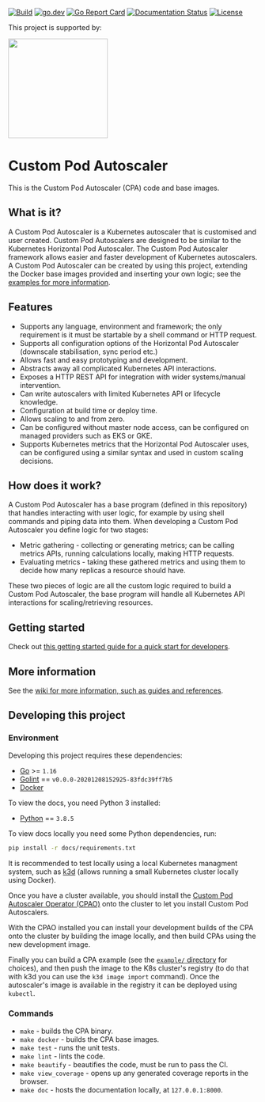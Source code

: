 [![Build](https://github.com/jthomperoo/custom-pod-autoscaler/workflows/main/badge.svg)](https://github.com/jthomperoo/custom-pod-autoscaler/actions)
[![go.dev](https://img.shields.io/badge/go.dev-reference-007d9c?logo=go&logoColor=white&style=flat)](https://pkg.go.dev/github.com/jthomperoo/custom-pod-autoscaler)
[![Go Report
Card](https://goreportcard.com/badge/github.com/jthomperoo/custom-pod-autoscaler)](https://goreportcard.com/report/github.com/jthomperoo/custom-pod-autoscaler)
[![Documentation
Status](https://readthedocs.org/projects/custom-pod-autoscaler/badge/?version=latest)](https://custom-pod-autoscaler.readthedocs.io/en/latest)
[![License](https://img.shields.io/:license-apache-blue.svg)](https://www.apache.org/licenses/LICENSE-2.0.html)

<p>This project is supported by:</p>
<p>
  <a href="https://www.digitalocean.com/">
    <img src="https://opensource.nyc3.cdn.digitaloceanspaces.com/attribution/assets/SVG/DO_Logo_horizontal_blue.svg" width="201px">
  </a>
</p>

# Custom Pod Autoscaler

This is the Custom Pod Autoscaler (CPA) code and base images.

## What is it?

A Custom Pod Autoscaler is a Kubernetes autoscaler that is customised and user created. Custom Pod Autoscalers are
designed to be similar to the Kubernetes Horizontal Pod Autoscaler. The Custom Pod Autoscaler framework allows easier
and faster development of Kubernetes autoscalers.
A Custom Pod Autoscaler can be created by using this project, extending the Docker base images provided and inserting
your own logic; see the
[examples for more information](https://github.com/jthomperoo/custom-pod-autoscaler/tree/v2.2.0/example).

## Features

- Supports any language, environment and framework; the only requirement is it must be startable by a shell command
or HTTP request.
- Supports all configuration options of the Horizontal Pod Autoscaler (downscale stabilisation, sync period etc.)
- Allows fast and easy prototyping and development.
- Abstracts away all complicated Kubernetes API interactions.
- Exposes a HTTP REST API for integration with wider systems/manual intervention.
- Can write autoscalers with limited Kubernetes API or lifecycle knowledge.
- Configuration at build time or deploy time.
- Allows scaling to and from zero.
- Can be configured without master node access, can be configured on managed providers such as EKS or GKE.
- Supports Kubernetes metrics that the Horizontal Pod Autoscaler uses, can be configured using a similar syntax and
used in custom scaling decisions.

## How does it work?

A Custom Pod Autoscaler has a base program (defined in this repository) that handles interacting with user logic, for
example by using shell commands and piping data into them.
When developing a Custom Pod Autoscaler you define logic for two stages:

* Metric gathering - collecting or generating metrics; can be calling metrics APIs, running calculations locally,
making HTTP requests.
* Evaluating metrics - taking these gathered metrics and using them to decide how many replicas a resource should have.

These two pieces of logic are all the custom logic required to build a Custom Pod Autoscaler, the base program will
handle all Kubernetes API interactions for scaling/retrieving resources.

## Getting started

Check out [this getting started guide for a quick start for
developers](https://custom-pod-autoscaler.readthedocs.io/en/stable/user-guide/getting-started).

## More information

See the [wiki for more information, such as guides and
references](https://custom-pod-autoscaler.readthedocs.io/en/stable/).

## Developing this project
### Environment
Developing this project requires these dependencies:

* [Go](https://golang.org/doc/install) >= `1.16`
* [Golint](https://github.com/golang/lint) == `v0.0.0-20201208152925-83fdc39ff7b5`
* [Docker](https://docs.docker.com/install/)

To view the docs, you need Python 3 installed:

* [Python](https://www.python.org/downloads/) == `3.8.5`

To view docs locally you need some Python dependencies, run:

```bash
pip install -r docs/requirements.txt
```

It is recommended to test locally using a local Kubernetes managment system, such as
[k3d](https://github.com/rancher/k3d) (allows running a small Kubernetes cluster locally using Docker).

Once you have a cluster available, you should install the [Custom Pod Autoscaler Operator
(CPAO)](https://github.com/jthomperoo/custom-pod-autoscaler-operator/blob/master/INSTALL.md)
onto the cluster to let you install Custom Pod Autoscalers.

With the CPAO installed you can install your development builds of the CPA onto the cluster by building the image
locally, and then build CPAs using the new development image.

Finally you can build a CPA example (see the [`example/` directory](./example) for choices), and then
push the image to the K8s cluster's registry (to do that with k3d you can use the `k3d image import` command). Once
the autoscaler's image is available in the registry it can be deployed using `kubectl`.

### Commands

* `make` - builds the CPA binary.
* `make docker` - builds the CPA base images.
* `make test` - runs the unit tests.
* `make lint` - lints the code.
* `make beautify` - beautifies the code, must be run to pass the CI.
* `make view_coverage` - opens up any generated coverage reports in the browser.
* `make doc` - hosts the documentation locally, at `127.0.0.1:8000`.
